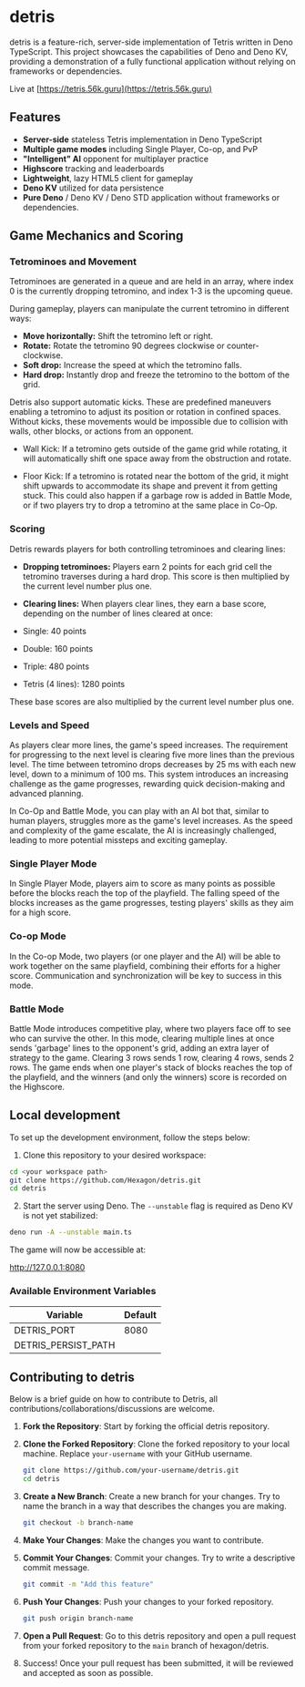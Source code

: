 # detris

detris is a feature-rich, server-side implementation of Tetris written in Deno
TypeScript. This project showcases the capabilities of Deno and Deno KV,
providing a demonstration of a fully functional application without relying on
frameworks or dependencies.

Live at [https://tetris.56k.guru](https://tetris.56k.guru)

## Features

- **Server-side** stateless Tetris implementation in Deno TypeScript
- **Multiple game modes** including Single Player, Co-op, and PvP
- **"Intelligent" AI** opponent for multiplayer practice
- **Highscore** tracking and leaderboards
- **Lightweight**, lazy HTML5 client for gameplay
- **Deno KV** utilized for data persistence
- **Pure Deno** / Deno KV / Deno STD application without frameworks or
  dependencies.

## Game Mechanics and Scoring

### Tetrominoes and Movement

Tetrominoes are generated in a queue and are held in an array, where index 0 is
the currently dropping tetromino, and index 1-3 is the upcoming queue.

During gameplay, players can manipulate the current tetromino in different ways:

- **Move horizontally:** Shift the tetromino left or right.
- **Rotate:** Rotate the tetromino 90 degrees clockwise or counter-clockwise.
- **Soft drop:** Increase the speed at which the tetromino falls.
- **Hard drop:** Instantly drop and freeze the tetromino to the bottom of the
  grid.

Detris also support automatic kicks. These are predefined maneuvers enabling a
tetromino to adjust its position or rotation in confined spaces. Without kicks,
these movements would be impossible due to collision with walls, other blocks,
or actions from an opponent.

- Wall Kick: If a tetromino gets outside of the game grid while rotating, it
  will automatically shift one space away from the obstruction and rotate.

- Floor Kick: If a tetromino is rotated near the bottom of the grid, it might
  shift upwards to accommodate its shape and prevent it from getting stuck. This
  could also happen if a garbage row is added in Battle Mode, or if two players
  try to drop a tetromino at the same place in Co-Op.

### Scoring

Detris rewards players for both controlling tetrominoes and clearing lines:

- **Dropping tetrominoes:** Players earn 2 points for each grid cell the
  tetromino traverses during a hard drop. This score is then multiplied by the
  current level number plus one.

- **Clearing lines:** When players clear lines, they earn a base score,
  depending on the number of lines cleared at once:

- Single: 40 points
- Double: 160 points
- Triple: 480 points
- Tetris (4 lines): 1280 points

These base scores are also multiplied by the current level number plus one.

### Levels and Speed

As players clear more lines, the game's speed increases. The requirement for
progressing to the next level is clearing five more lines than the previous
level. The time between tetromino drops decreases by 25 ms with each new level,
down to a minimum of 100 ms. This system introduces an increasing challenge as
the game progresses, rewarding quick decision-making and advanced planning.

In Co-Op and Battle Mode, you can play with an AI bot that, similar to human
players, struggles more as the game's level increases. As the speed and
complexity of the game escalate, the AI is increasingly challenged, leading to
more potential missteps and exciting gameplay.

### Single Player Mode

In Single Player Mode, players aim to score as many points as possible before
the blocks reach the top of the playfield. The falling speed of the blocks
increases as the game progresses, testing players' skills as they aim for a high
score.

### Co-op Mode

In the Co-op Mode, two players (or one player and the AI) will be able to work
together on the same playfield, combining their efforts for a higher score.
Communication and synchronization will be key to success in this mode.

### Battle Mode

Battle Mode introduces competitive play, where two players face off to see who
can survive the other. In this mode, clearing multiple lines at once sends
'garbage' lines to the opponent's grid, adding an extra layer of strategy to the
game. Clearing 3 rows sends 1 row, clearing 4 rows, sends 2 rows. The game ends
when one player's stack of blocks reaches the top of the playfield, and the
winners (and only the winners) score is recorded on the Highscore.

## Local development

To set up the development environment, follow the steps below:

1. Clone this repository to your desired workspace:

```bash
cd <your workspace path>
git clone https://github.com/Hexagon/detris.git
cd detris
```

2. Start the server using Deno. The `--unstable` flag is required as Deno KV is
   not yet stabilized:

```bash
deno run -A --unstable main.ts
```

The game will now be accessible at:

http://127.0.0.1:8080

### Available Environment Variables

| Variable            | Default               |
| ------------------- | --------------------- |
| DETRIS_PORT         | 8080                  |
| DETRIS_PERSIST_PATH | <default kv location> |

## Contributing to detris

Below is a brief guide on how to contribute to Detris, all
contributions/collaborations/discussions are welcome.

1. **Fork the Repository**: Start by forking the official detris repository.

2. **Clone the Forked Repository**: Clone the forked repository to your local
   machine. Replace `your-username` with your GitHub username.

   ```bash
   git clone https://github.com/your-username/detris.git
   cd detris
   ```

3. **Create a New Branch**: Create a new branch for your changes. Try to name
   the branch in a way that describes the changes you are making.

   ```bash
   git checkout -b branch-name
   ```

4. **Make Your Changes**: Make the changes you want to contribute.

5. **Commit Your Changes**: Commit your changes. Try to write a descriptive
   commit message.

   ```bash
   git commit -m "Add this feature"
   ```

6. **Push Your Changes**: Push your changes to your forked repository.

   ```bash
   git push origin branch-name
   ```

7. **Open a Pull Request**: Go to this detris repository and open a pull request
   from your forked repository to the `main` branch of hexagon/detris.

8. Success! Once your pull request has been submitted, it will be reviewed and
   accepted as soon as possible.
